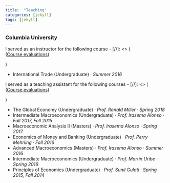```yaml
---
title:  "Teaching"
categories: [jekyll]
tags: [jekyll]
---
```

<h3 id="columbia-university"><b>Columbia University</b></h3>
<p>I served as an instructor for the following course -
[//]: <> ( <br />(<a href="" target="_blank">Course evaluations</a>)</p>)
<ul>
  <li>International Trade (Undergraduate) &middot; <em>Summer 2016</em></li>
</ul>
<p>I served as a teaching assistant for the following courses -
[//]: <> ( <br />(<a href="" target="_blank">Course evaluations</a>)</p>)
<ul>
  <li>The Global Economy (Undergraduate) &middot; <em>Prof. Ronald Miller &middot; Spring 2018 </em></li>
  <li>Intermediate Macroeconomics (Undergraduate) &middot; <em>Prof. Irasema Alonso &middot; Fall 2017, Fall 2015</em></li>
  <li>Macroeconomic Analysis II (Masters) &middot; <em>Prof. Irasema Alonso &middot; Spring 2017 </em></li>
  <li>Economics of Money and Banking (Undergraduate) &middot; <em>Prof. Perry Mehrling &middot; Fall 2016</em></li>
  <li>Advanced Macroeconomics (Masters) &middot; <em>Prof. Irasema Alonso &middot; Summer 2016</em></li>
  <li>Intermediate Macroeconomics (Undergraduate) &middot; <em>Prof. Martin Uribe &middot; Spring 2016</em></li>
  <li>Principles of Economics (Undergraduate) &middot; <em>Prof. Sunil Gulati &middot; Spring 2015, Fall 2014 </em></li>
</ul>

